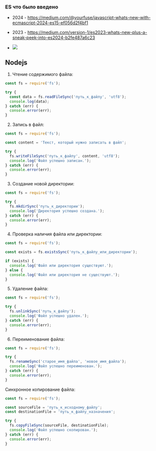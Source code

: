 ### ES что было введено

- 2024 - https://medium.com/@yourfuse/javascript-whats-new-with-ecmascript-2024-es15-ef056d2f4bf1
- 2023 - https://medium.com/version-1/es2023-whats-new-plus-a-sneak-peek-into-es2024-b2fe487a6c23

- ![](https://miro.medium.com/v2/resize:fit:720/format:webp/1*4zyZPa1uSiD-SU7qzaGPAQ.png)

## Nodejs

1. Чтение содержимого файла:

```javascript
const fs = require('fs');

try {
  const data = fs.readFileSync('путь_к_файлу', 'utf8');
  console.log(data);
} catch (err) {
  console.error(err);
}
```

2. Запись в файл:

```javascript
const fs = require('fs');

const content = 'Текст, который нужно записать в файл';

try {
  fs.writeFileSync('путь_к_файлу', content, 'utf8');
  console.log('Файл успешно записан.');
} catch (err) {
  console.error(err);
}
```

3. Создание новой директории:

```javascript
const fs = require('fs');

try {
  fs.mkdirSync('путь_к_директории');
  console.log('Директория успешно создана.');
} catch (err) {
  console.error(err);
}
```

4. Проверка наличия файла или директории:

```javascript
const fs = require('fs');

const exists = fs.existsSync('путь_к_файлу_или_директории');

if (exists) {
  console.log('Файл или директория существуют.');
} else {
  console.log('Файл или директория не существуют.');
}
```

5. Удаление файла:

```javascript
const fs = require('fs');

try {
  fs.unlinkSync('путь_к_файлу');
  console.log('Файл успешно удален.');
} catch (err) {
  console.error(err);
}
```

6. Переименование файла:

```javascript
const fs = require('fs');

try {
  fs.renameSync('старое_имя_файла', 'новое_имя_файла');
  console.log('Файл успешно переименован.');
} catch (err) {
  console.error(err);
}
```

Синхронное копирование файла:

```javascript
const fs = require('fs');

const sourceFile = 'путь_к_исходному_файлу';
const destinationFile = 'путь_к_файлу_назначения';

try {
  fs.copyFileSync(sourceFile, destinationFile);
  console.log('Файл успешно скопирован.');
} catch (err) {
  console.error(err);
}
```
